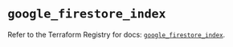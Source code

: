 # `google_firestore_index`

Refer to the Terraform Registry for docs: [`google_firestore_index`](https://registry.terraform.io/providers/hashicorp/google-beta/5.14.0/docs/resources/google_firestore_index).
